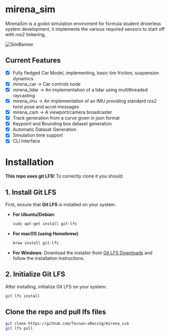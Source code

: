 # mirena_sim
MirenaSim is a godot simulation enviroment for formula student driverless system development, 
it implements the various required sensors to start off with ros2 tinkering,

![SimBanner](https://github.com/user-attachments/assets/8311561e-1324-448f-80ac-e42c1cdfb438)


## Current Features
- [x] Fully fledged Car Model, implementing, basic tire friction, suspension dynamics.
- [x] mirena_car -> Car controls node
- [x] mirena_lidar -> An implementation of a lidar using multithreaded raycasting
- [x] mirena_imu -> An implementation of an IMU providing standard ros2 twist pose and accel messages
- [x] mirena_cam -> A viewport/camera broadcaster
- [x] Track generation from a curve given in json format
- [x] Keypoint and Bounding box dataset generation
- [x] Automatic Dataset Generation
- [x] Simulation time support
- [x] CLI Interface

# Installation
**This repo uses git LFS!** 
To correctly clone it you should:
## 1. Install Git LFS
First, ensure that **Git LFS** is installed on your system.
- **For Ubuntu/Debian**:
    ```bash
    sudo apt-get install git-lfs
    ```
- **For macOS (using Homebrew)**:
    ```bash
    brew install git-lfs
    ```
- **For Windows**:
    Download the installer from [Git LFS Downloads](https://git-lfs.github.com/) and follow the installation instructions.
## 2. Initialize Git LFS

After installing, initialize Git LFS on your system:
```bash
git lfs install
```

## Clone the repo and pull lfs files
```bash
git clone https://github.com/Tecnun-eRacing/mirena_sim
git lfs pull
```
